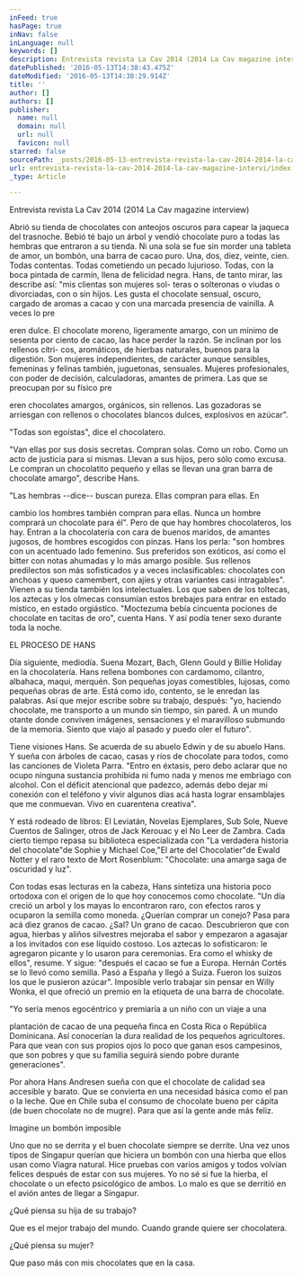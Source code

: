 ```yaml
---
inFeed: true
hasPage: true
inNav: false
inLanguage: null
keywords: []
description: Entrevista revista La Cav 2014 (2014 La Cav magazine interview)
datePublished: '2016-05-13T14:38:43.475Z'
dateModified: '2016-05-13T14:38:29.914Z'
title: ''
author: []
authors: []
publisher:
  name: null
  domain: null
  url: null
  favicon: null
starred: false
sourcePath: _posts/2016-05-13-entrevista-revista-la-cav-2014-2014-la-cav-magazine-intervi.md
url: entrevista-revista-la-cav-2014-2014-la-cav-magazine-intervi/index.html
_type: Article

---
```

Entrevista revista La Cav 2014  (2014 La Cav magazine interview)

Abrió su tienda de chocolates con anteojos oscuros para capear la jaqueca del trasnoche. Bebió té bajo un árbol y vendió chocolate puro a todas las hembras que entraron a su tienda. Ni una sola se fue sin morder una tableta de amor, un bombón, una barra de cacao puro. Una, dos, diez, veinte, cien. Todas contentas. Todas cometiendo un pecado lujurioso. Todas, con la boca pintada de carmín, llena de felicidad negra. Hans, de tanto mirar, las describe así: "mis clientas son mujeres sol- teras o solteronas o viudas o divorciadas, con o sin hijos. Les gusta el chocolate sensual, oscuro, cargado de aromas a cacao y con una marcada presencia de vainilla. A veces lo pre

eren dulce. El chocolate moreno, ligeramente amargo, con un mínimo de sesenta por ciento de cacao, las hace perder la razón. Se inclinan por los rellenos cítri- cos, aromáticos, de hierbas naturales, buenos para la digestión. Son mujeres independientes, de carácter aunque sensibles, femeninas y felinas también, juguetonas, sensuales. Mujeres profesionales, con poder de decisión, calculadoras, amantes de primera. Las que se preocupan por su físico pre

eren chocolates amargos, orgánicos,
sin rellenos. Las gozadoras se arriesgan con rellenos o chocolates
blancos dulces, explosivos en azúcar".

"Todas son egoístas", dice el chocolatero.

"Van ellas por sus dosis secretas. Compran solas. Como un robo. Como un acto de justicia para sí mismas. Llevan a sus hijos, pero sólo como excusa. Le compran un chocolatito pequeño y ellas se llevan una gran barra de chocolate amargo", describe Hans. 

"Las hembras --dice-- buscan pureza. Ellas compran para ellas. En 

cambio los hombres también compran para ellas. Nunca un hombre comprará un chocolate para él". Pero de que hay hombres chocolateros, los hay. Entran a la chocolatería con cara de buenos maridos, de amantes jugosos, de hombres escogidos con pinzas. Hans los perla: "son hombres con un acentuado lado femenino. Sus preferidos son exóticos, así como el bitter con notas ahumadas y lo más amargo posible. Sus rellenos predilectos son más sofisticados y a veces inclasificables: chocolates con anchoas y queso camembert, con ajíes y otras variantes casi intragables". Vienen a su tienda también los intelectuales. Los que saben de los toltecas, los aztecas y los olmecas consumían estos brebajes para entrar en estado místico, en estado orgiástico. "Moctezuma bebía cincuenta pociones de chocolate en tacitas de oro", cuenta Hans. Y así podía tener sexo durante toda la noche. 

EL PROCESO DE HANS 

Día siguiente, mediodía. Suena Mozart, Bach, Glenn Gould y Billie Holiday en la chocolatería. Hans rellena bombones con cardamomo, cilantro, albahaca, maqui, merquén. Son pequeñas joyas comestibles, lujosas, como pequeñas obras de arte. Está como ido, contento, se le enredan las palabras. Así que mejor escribe sobre su trabajo, después: "yo, haciendo chocolate, me transporto a un mundo sin tiempo, sin pared. A un mundo otante donde conviven imágenes, sensaciones y el maravilloso submundo de la memoria. Siento que viajo al pasado y puedo oler el futuro". 

Tiene visiones Hans. Se acuerda de su abuelo Edwin y de su abuelo
Hans. Y sueña con árboles de cacao, casas y ríos de chocolate para
todos, como las canciones de Violeta Parra. "Entro en éxtasis, pero debo aclarar que no ocupo ninguna sustancia prohibida ni fumo
nada y menos me embriago con alcohol. Con el déficit atencional
que padezco, además debo dejar mi conexión con el teléfono y vivir
algunos días acá hasta lograr ensamblajes que me conmuevan. Vivo
en cuarentena creativa". 

Y está rodeado de libros: El Leviatán, Novelas Ejemplares, Sub Sole, Nueve Cuentos de Salinger, otros de Jack Kerouac y el No Leer de Zambra. Cada cierto tiempo repasa su biblioteca especializada con "La verdadera historia del chocolate"de Sophie y Michael Coe,"El arte del Chocolatier"de Ewald Notter y el raro texto de Mort Rosenblum: "Chocolate: una amarga saga de oscuridad y luz". 

Con todas esas lecturas en la cabeza, Hans sintetiza una historia poco
ortodoxa con el origen de lo que hoy conocemos como chocolate.
"Un día creció un arbol y los mayas lo encontraron raro, con efectos
raros y ocuparon la semilla como moneda. ¿Querían comprar un
conejo? Pasa para acá diez granos de cacao. ¿Sal? Un grano de cacao.
Descubrieron que con agua, hierbas y aliños silvestres mejoraba el
sabor y empezaron a agasajar a los invitados con ese líquido costoso.
Los aztecas lo sofisticaron: le agregaron picante y lo usaron para
ceremonias. Era como el whisky de ellos", resume. Y sigue: "después
el cacao se fue a Europa. Hernán Cortés se lo llevó como semilla.
Pasó a España y llegó a Suiza. Fueron los suizos los que le pusieron
azúcar". Imposible verlo trabajar sin pensar en Willy Wonka, el que
ofreció un premio en la etiqueta de una barra de chocolate.

"Yo sería menos egocéntrico y premiaría a un niño con un viaje a una

plantación de cacao de una pequeña finca en Costa Rica o República Dominicana. Así conocerían la dura realidad de los pequeños
agricultores. Para que vean con sus propios ojos lo poco que ganan
esos campesinos, que son pobres y que su familia seguirá siendo
pobre durante generaciones".

Por ahora Hans Andresen sueña con que el chocolate de calidad sea accesible y barato. Que se convierta en una necesidad básica como el pan o la leche. Que en Chile suba el consumo de chocolate bueno per cápita (de buen chocolate no de mugre). Para que así la gente ande más feliz. 

Imagine un bombón imposible

Uno que no se derrita y el buen chocolate siempre se derrite. Una
vez unos tipos de Singapur querían que hiciera un bombón con una
hierba que ellos usan como Viagra natural. Hice pruebas con varios
amigos y todos volvían felices después de estar con sus mujeres. Yo
no sé si fue la hierba, el chocolate o un efecto psicológico de ambos.
Lo malo es que se derritió en el avión antes de llegar a Singapur.

¿Qué piensa su hija de su trabajo?

Que es el mejor trabajo del mundo. Cuando grande quiere ser
chocolatera.

¿Qué piensa su mujer?

Que paso más con mis chocolates que en la casa.
